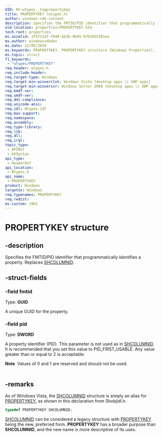 ```yaml
---
UID: NS:wtypes._tagpropertykey
title: PROPERTYKEY (wtypes.h)
author: windows-sdk-content
description: Specifies the FMTID/PID identifier that programmatically identifies a property. Replaces SHCOLUMNID.
old-location: properties\PROPERTYKEY.htm
tech.root: properties
ms.assetid: 3f5f31af-f040-443b-9045-9761055381ea
ms.author: windowssdkdev
ms.date: 12/05/2018
ms.keywords: PROPERTYKEY, PROPERTYKEY structure [Windows Properties], _shell_PROPERTYKEY, _shell_PROPERTYKEY_cpp, properties.PROPERTYKEY, shell.PROPERTYKEY, wtypes/PROPERTYKEY
ms.topic: struct
f1_keywords: 
 - "wtypes/PROPERTYKEY"
req.header: wtypes.h
req.include-header: 
req.target-type: Windows
req.target-min-winverclnt: Windows Vista [desktop apps \| UWP apps]
req.target-min-winversvr: Windows Server 2008 [desktop apps \| UWP apps]
req.kmdf-ver: 
req.umdf-ver: 
req.ddi-compliance: 
req.unicode-ansi: 
req.idl: Wtypes.idl
req.max-support: 
req.namespace: 
req.assembly: 
req.type-library: 
req.lib: 
req.dll: 
req.irql: 
topic_type:
 - APIRef
 - kbSyntax
api_type:
 - HeaderDef
api_location:
 - Wtypes.h
api_name:
 - PROPERTYKEY
product: Windows
targetos: Windows
req.typenames: PROPERTYKEY
req.redist: 
ms.custom: 19H1
---
```


# PROPERTYKEY structure


## -description


Specifies the FMTID/PID identifier that programmatically identifies a property. Replaces <a href="https://docs.microsoft.com/windows/desktop/shell/objects">SHCOLUMNID</a>.


## -struct-fields




### -field fmtid

Type: <b>GUID</b>

A unique GUID for the property.


### -field pid

Type: <b>DWORD</b>

A property identifier (PID). This parameter is not used as in <a href="https://docs.microsoft.com/windows/desktop/shell/objects">SHCOLUMNID</a>. It is recommended that you set this value to PID_FIRST_USABLE. Any value greater than or equal to 2 is acceptable.

<div class="alert"><b>Note</b>  Values of 0 and 1 are reserved and should not be used.</div>
<div> </div>

## -remarks



As of Windows Vista, the <a href="https://docs.microsoft.com/windows/desktop/shell/objects">SHCOLUMNID</a> structure is simply an alias for <a href="https://docs.microsoft.com/windows/desktop/api/wtypes/ns-wtypes-_tagpropertykey">PROPERTYKEY</a>, as shown in this declaration from Shobjidl.h.

                


```cpp
typedef PROPERTYKEY SHCOLUMNID;
```



<a href="https://docs.microsoft.com/windows/desktop/shell/objects">SHCOLUMNID</a> can be considered a legacy structure with <a href="https://docs.microsoft.com/windows/desktop/api/wtypes/ns-wtypes-_tagpropertykey">PROPERTYKEY</a> being the new, preferred form. <b>PROPERTYKEY</b> has a broader purpose than <b>SHCOLUMNID</b>, and the new name is more descriptive of its uses.



